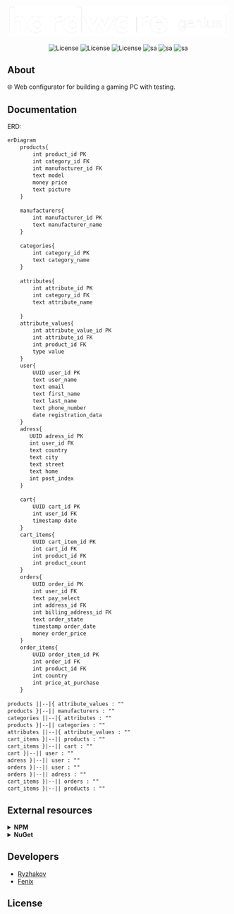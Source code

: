 <p align="center">
      <img src="https://github.com/pavel-ryzhakov/HardwareGenius/blob/master/HardwareGenius-SPA/hw-genius/src/assets/images/logos/logo.png?raw=true" width="500">
</p>

<p align="center">
      <img src="https://img.shields.io/badge/-Avocadoz-000000?logo=overleaf" alt="License">
      <img src="https://img.shields.io/badge/-React 18.0-5b5b5b?logo=react" alt="License">
      <img src="https://img.shields.io/badge/-7.0-512BD4?logo=dotnet" alt="License">
      <img src="https://img.shields.io/badge/-2022-5C2D91?logo=visualstudio" alt="sa">
      <img src="https://img.shields.io/badge/-Sass-5C2D91?logo=sass" alt="sa">
      <img src="https://img.shields.io/npm/v/npm.svg?logo=nodedotjs" alt="sa"> 
</p>

## About

🌐 Web configurator for building a gaming PC with testing.
## Documentation
ERD:

```mermaid
erDiagram
    products{
        int product_id PK
        int category_id FK
        int manufacturer_id FK
        text model
        money price
        text picture
    }    

    manufacturers{
        int manufacturer_id PK
        text manufacturer_name
    }

    categories{
        int category_id PK
        text category_name
    }

    attributes{
        int attribute_id PK
        int category_id FK
        text attribute_name
        
    }
    attribute_values{
        int attribute_value_id PK
        int attribute_id FK
        int product_id FK
        type value
    }
    user{
        UUID user_id PK
        text user_name
        text email
        text first_name
        text last_name
        text phone_number
        date registration_data
    }
    adress{
       UUID adress_id PK
       int user_id FK
       text country
       text city
       text street
       text home
       int post_index
    }
    
    cart{
        UUID cart_id PK
        int user_id FK
        timestamp date
    }
    cart_items{
        UUID cart_item_id PK
        int cart_id FK
        int product_id FK
        int product_count
    }
    orders{
        UUID order_id PK
        int user_id FK
        text pay_select
        int address_id FK
        int billing_address_id FK
        text order_state
        timestamp order_date
        money order_price
    }
    order_items{
        UUID order_item_id PK
        int order_id FK
        int product_id FK
        int country
        int price_at_purchase
    }

products ||--|{ attribute_values : ""
products }|--|| manufacturers : ""
categories ||--|{ attributes : ""
products }|--|| categories : ""
attributes ||--|{ attribute_values : ""
cart_items }|--|| products : ""
cart_items }|--|| cart : ""
cart }|--|| user : ""
adress }|--|| user : ""
orders }|--|| user : ""
orders }|--|| adress : ""
cart_items }|--|| orders : ""
cart_items }|--|| products : ""
```
    
## External resources
<details>
      <summary><b>NPM</b></summary>
      <p>
    <ul>
        <li>ReactiveSearch [npm install @appbaseio/reactivesearch]</li>
        <li>Font Awesome [npm i --save @fortawesome/fontawesome-svg-core]</li>            
    </ul>
</details>

<details>
      <summary><b>NuGet</b></summary>
      <p>
    <ul>
          <li>Entity Framework Core</li>
          <li>Npgsql.EntityFrameworkCore.PostgreSQL</li>
          <li>Serilog</li>
          <li>AutoMapper</li>
    </ul>
</details>


## Developers

- [Ryzhakov](https://github.com/pavel-ryzhakov)
- [Fenix](https://github.com/Fenix-NET)

## License
